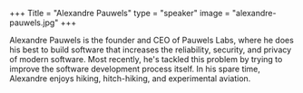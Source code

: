 +++
Title = "Alexandre Pauwels"
type = "speaker"
image = "alexandre-pauwels.jpg"
+++

Alexandre Pauwels is the founder and CEO of Pauwels Labs, where he does his best to build software that increases the reliability, security, and privacy of modern software. Most recently, he's tackled this problem by trying to improve the software development process itself. In his spare time, Alexandre enjoys hiking, hitch-hiking, and experimental aviation.
